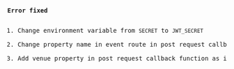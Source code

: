 <pre>
<b>Error fixed</b>
<ol>
<li>Change environment variable from <code>SECRET</code> to <code>JWT_SECRET</code></li>
<li>Change property name in event route in post request callback function.</li>
<li>Add venue property in post request callback function as it is required.</li>
</ol>
</pre>
